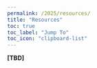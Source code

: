 ```yaml
---
permalink: /2025/resources/
title: "Resources"
toc: true
toc_label: "Jump To"
toc_icon: "clipboard-list"
---
```


**[TBD]**